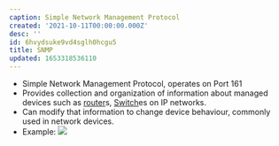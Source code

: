 ```yaml
---
caption: Simple Network Management Protocol
created: '2021-10-11T00:00:00.000Z'
desc: ''
id: 6hvydsuke9vd4sglh0hcgu5
title: SNMP
updated: 1653318536110
---
```

   
   
- Simple Network Management Protocol, operates on Port 161   
- Provides collection and organization of information about managed devices such as [router](../devlog/router.md)s, [Switch](../devlog/switch.md)es on IP networks.   
- Can modify that information to change device behaviour, commonly used in network devices.   
- Example: ![](https://raw.githubusercontent.com/zubayrrr/twiki/main/bin/image.ceo7i09nr2k.png)
